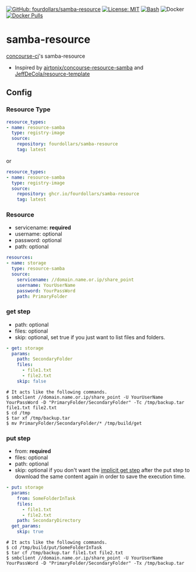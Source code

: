  [![GitHub: fourdollars/samba-resource](https://img.shields.io/badge/GitHub-fourdollars%2Fsamba%E2%80%90resource-lightgray.svg)](https://github.com/fourdollars/samba-resource/) [![License: MIT](https://img.shields.io/badge/License-MIT-blue.svg)](https://opensource.org/licenses/MIT) [![Bash](https://img.shields.io/badge/Language-Bash-red.svg)](https://www.gnu.org/software/bash/) ![Docker](https://github.com/fourdollars/samba-resource/workflows/Docker/badge.svg) [![Docker Pulls](https://img.shields.io/docker/pulls/fourdollars/samba-resource.svg)](https://hub.docker.com/r/fourdollars/samba-resource/)
# samba-resource
[concourse-ci](https://concourse-ci.org/)'s samba-resource

* Inspired by [airtonix/concourse-resource-samba](https://github.com/airtonix/concourse-resource-samba) and [JeffDeCola/resource-template](https://github.com/JeffDeCola/resource-template)

## Config 

### Resource Type

```yaml
resource_types:
- name: resource-samba
  type: registry-image
  source:
    repository: fourdollars/samba-resource
    tag: latest
```

or

```yaml
resource_types:
- name: resource-samba
  type: registry-image
  source:
    repository: ghcr.io/fourdollars/samba-resource
    tag: latest
```

### Resource

* servicename: **required**
* username: optional
* password: optional
* path: optional

```yaml
resources:
- name: storage
  type: resource-samba
  source:
    servicename: //domain.name.or.ip/share_point
    username: YourUserName
    password: YourPassWord
    path: PrimaryFolder
```

### get step

* path: optional
* files: optional
* skip: optional, set true if you just want to list files and folders.

```yaml
- get: storage
  params:
    path: SecondaryFolder
    files:
      - file1.txt
      - file2.txt
    skip: false
```
```shell
# It acts like the following commands.
$ smbclient //domain.name.or.ip/share_point -U YourUserName YourPassWord -D "PrimaryFolder/SecondaryFolder" -Tc /tmp/backup.tar file1.txt file2.txt
$ cd /tmp
$ tar xf /tmp/backup.tar
$ mv PrimaryFolder/SecondaryFolder/* /tmp/build/get
```

### put step

* from: **required**
* files: optional
* path: optional
* skip: optional if you don't want the [implicit get step](https://concourse-ci.org/jobs.html#put-step) after the put step to download the same content again in order to save the execution time.

```yaml
- put: storage
  params:
    from: SomeFolderInTask
    files:
      - file1.txt
      - file2.txt
    path: SecondaryDirectory
  get_params:
    skip: true
```
```shell
# It acts like the following commands.
$ cd /tmp/build/put/SomeFolderInTask
$ tar cf /tmp/backup.tar file1.txt file2.txt
$ smbclient //domain.name.or.ip/share_point -U YourUserName YourPassWord -D "PrimaryFolder/SecondaryFolder" -Tx /tmp/backup.tar
```
